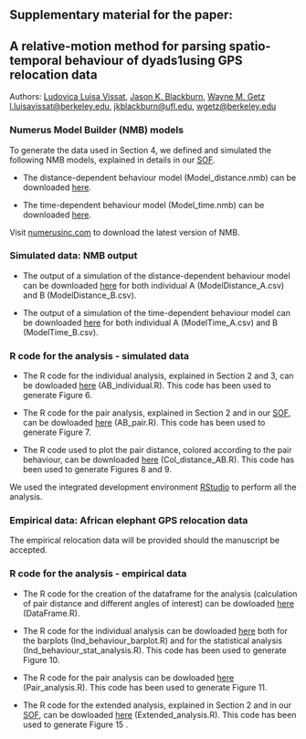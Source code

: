 ## Supplementary material for the paper: <br />
## A relative-motion method for parsing spatio-temporal behaviour of dyads1using GPS relocation data <br />

Authors: [Ludovica Luisa Vissat](https://ourenvironment.berkeley.edu/people/ludovica-luisa-vissat), [Jason K. Blackburn](https://geog.ufl.edu/faculty/blackburn/), [Wayne M. Getz](https://ourenvironment.berkeley.edu/people/wayne-marcus-getz) <br />
l.luisavissat@berkeley.edu, jkblackburn@ufl.edu, wgetz@berkeley.edu

### Numerus Model Builder (NMB) models <br />

To generate the data used in Section 4, we defined and simulated the following NMB models, explained in details in our [SOF](https://ludovicalv.github.io/PDFs/Elep_paper.pdf). 

- The distance-dependent behaviour model (Model_distance.nmb) can be downloaded [here](https://zenodo.org/record/4139757#.X5g4sXhKhsM).

- The time-dependent behaviour model (Model_time.nmb) can be downloaded [here](https://zenodo.org/record/4139757#.X5g4sXhKhsM).

Visit [numerusinc.com](https://www.numerusinc.com/) to download the latest version of NMB.

### Simulated data: NMB output <br />

- The output of a simulation of the distance-dependent behaviour model can be downloaded [here](https://zenodo.org/record/4139757#.X5g4sXhKhsM) for both individual A (ModelDistance_A.csv) and B (ModelDistance_B.csv).

- The output of a simulation of the time-dependent behaviour model can be downloaded [here](https://zenodo.org/record/4139757#.X5g4sXhKhsM) for both individual A (ModelTime_A.csv) and B (ModelTime_B.csv).


### R code for the analysis - simulated data <br />

- The R code for the individual analysis, explained in Section 2 and 3, can be dowloaded [here](https://zenodo.org/record/4139757#.X5g4sXhKhsM) (AB_individual.R). This code has been used to generate Figure 6.

- The R code for the pair analysis, explained in Section 2 and in our [SOF](https://ludovicalv.github.io/PDFs/Elep_paper.pdf), can be dowloaded [here](https://zenodo.org/record/4139757#.X5g4sXhKhsM) (AB_pair.R). This code has been used to generate Figure 7.

- The R code used to plot the pair distance, colored according to the pair behaviour, can be downloaded [here](https://zenodo.org/record/4139757#.X5g4sXhKhsM) (Col_distance_AB.R). This code has been used to generate Figures 8 and 9.

We used the integrated development environment [RStudio](https://rstudio.com/) to perform all the analysis.

### Empirical data: African elephant GPS relocation data <br />

The empirical relocation data will be provided should the manuscript be accepted.

### R code for the analysis - empirical data <br />

- The R code for the creation of the dataframe for the analysis (calculation of pair distance and different angles of interest) can be dowloaded [here](https://zenodo.org/record/4139757#.X5g4sXhKhsM) (DataFrame.R). 

- The R code for the individual analysis can be dowloaded [here](https://zenodo.org/record/4139757#.X5g4sXhKhsM) both for the barplots (Ind_behaviour_barplot.R) and for the statistical analysis (Ind_behaviour_stat_analysis.R). This code has been used to generate Figure 10.

- The R code for the pair analysis can be dowloaded [here](https://zenodo.org/record/4139757#.X5g4sXhKhsM) (Pair_analysis.R). This code has been used to generate Figure 11. 

- The R code for the extended analysis, explained in Section 2 and in our [SOF](https://ludovicalv.github.io/PDFs/Elep_paper.pdf), can be dowloaded [here](https://zenodo.org/record/4139757#.X5g4sXhKhsM) (Extended_analysis.R). This code has been used to generate Figure 15 .


